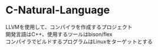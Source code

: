 C-Natural-Language
==================

LLVMを使用して、コンパイラを作成するプロジェクト  
開発言語はC++、使用するツールはbison/flex  
コンパイラでビルドするプログラムはLinuxをターゲットとする  
